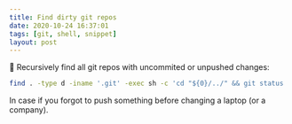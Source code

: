 ```yaml
---
title: Find dirty git repos
date: 2020-10-24 16:37:01
tags: [git, shell, snippet]
layout: post
---
```


🐚 Recursively find all git repos with uncommited or unpushed changes:

```bash
find . -type d -iname '.git' -exec sh -c 'cd "${0}/../" && git status | grep -q -E "(diverged|Changes|is ahead of)" && pwd' "{}" \;
```

In case if you forgot to push something before changing a laptop (or a company).
